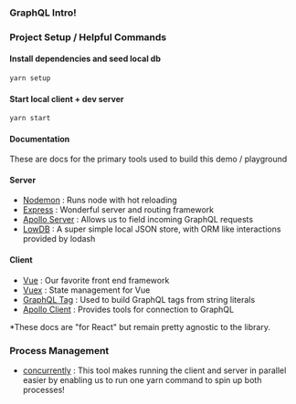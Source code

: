 ### GraphQL Intro!

### Project Setup / Helpful Commands

#### Install dependencies and seed local db
```bash
yarn setup
```

#### Start local client + dev server
```bash
yarn start
```

#### Documentation
These are docs for the primary tools used to build this demo / playground

#### Server
- [Nodemon](https://nodemon.io/) : Runs node with hot reloading
- [Express](https://expressjs.com/en/4x/api.html) : Wonderful server and routing framework
- [Apollo Server](https://www.apollographql.com/docs/apollo-server/) : Allows us to field incoming GraphQL requests
- [LowDB](https://github.com/typicode/lowdb) : A super simple local JSON store, with ORM like interactions provided by lodash

#### Client
- [Vue](https://vuejs.org/v2/api/) : Our favorite front end framework
- [Vuex](https://vuex.vuejs.org/api/) : State management for Vue
- [GraphQL Tag](https://github.com/apollographql/graphql-tag) : Used to build GraphQL tags from string literals
- [Apollo Client](https://www.apollographql.com/docs/react/) : Provides tools for connection to GraphQL


*These docs are "for React" but remain pretty agnostic to the library.

### Process Management
- [concurrently](https://github.com/kimmobrunfeldt/concurrently#readme) : This tool makes running the client and server in parallel easier by enabling us to run one yarn command to spin up both processes!

